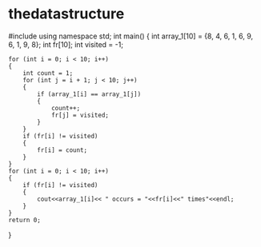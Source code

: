 # thedatastructure

#include <iostream>
using namespace std;
int main()
{
    int array_1[10] = {8, 4, 6, 1, 6, 9, 6, 1, 9, 8};
    int fr[10];
    int visited = -1;

    for (int i = 0; i < 10; i++)
    {
        int count = 1;
        for (int j = i + 1; j < 10; j++)
        {
            if (array_1[i] == array_1[j])
            {
                count++;
                fr[j] = visited;
            }
        }
        if (fr[i] != visited)
        {
            fr[i] = count;
        }
    }
    for (int i = 0; i < 10; i++)
    {
        if (fr[i] != visited)
        {
            cout<<array_1[i]<< " occurs = "<<fr[i]<<" times"<<endl;
        }
    }
    return 0;
}
